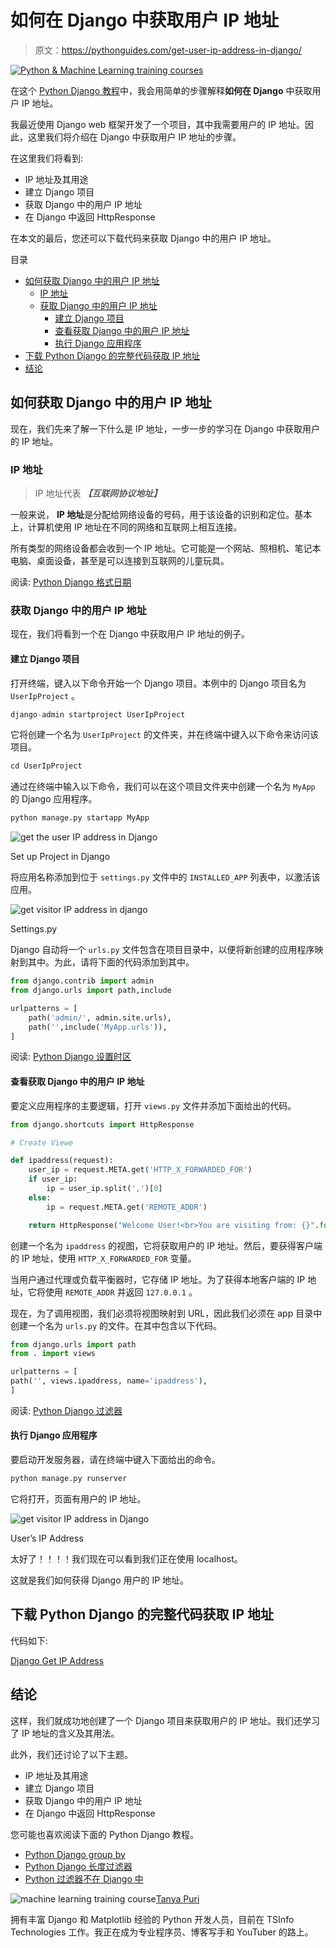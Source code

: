 # 如何在 Django 中获取用户 IP 地址

> 原文：<https://pythonguides.com/get-user-ip-address-in-django/>

[![Python & Machine Learning training courses](img/49ec9c6da89a04c9f45bab643f8c765c.png)](https://sharepointsky.teachable.com/p/python-and-machine-learning-training-course)

在这个 [Python Django 教程](https://pythonguides.com/what-is-python-django/)中，我会用简单的步骤解释**如何在 Django** 中获取用户 IP 地址。

我最近使用 Django web 框架开发了一个项目，其中我需要用户的 IP 地址。因此，这里我们将介绍在 Django 中获取用户 IP 地址的步骤。

在这里我们将看到:

*   IP 地址及其用途
*   建立 Django 项目
*   获取 Django 中的用户 IP 地址
*   在 Django 中返回 HttpResponse

在本文的最后，您还可以下载代码来获取 Django 中的用户 IP 地址。

目录

[](#)

*   [如何获取 Django 中的用户 IP 地址](#How_to_get_user_IP_address_in_Django "How to get user IP address in Django")
    *   [IP 地址](#IP_Address "IP Address")
    *   [获取 Django 中的用户 IP 地址](#Get_user_IP_address_in_Django "Get user IP address in Django")
        *   [建立 Django 项目](#Set_up_Django_Project "Set up Django Project")
        *   [查看获取 Django 中的用户 IP 地址](#View_to_get_user_IP_address_in_Django "View to get user IP address in Django")
        *   [执行 Django 应用程序](#Execute_Django_Application "Execute Django Application")
*   [下载 Python Django 的完整代码获取 IP 地址](#Download_complete_code_of_Python_Django_get_IP_address "Download complete code of Python Django get IP address")
*   [结论](#Conclusion "Conclusion")

## 如何获取 Django 中的用户 IP 地址

现在，我们先来了解一下什么是 IP 地址，一步一步的学习在 Django 中获取用户的 IP 地址。

### IP 地址

> IP 地址代表 ***【互联网协议地址】***

一般来说， **IP 地址**是分配给网络设备的号码，用于该设备的识别和定位。基本上，计算机使用 IP 地址在不同的网络和互联网上相互连接。

所有类型的网络设备都会收到一个 IP 地址。它可能是一个网站、照相机、笔记本电脑、桌面设备，甚至是可以连接到互联网的儿童玩具。

阅读: [Python Django 格式日期](https://pythonguides.com/python-django-format-date/)

### 获取 Django 中的用户 IP 地址

现在，我们将看到一个在 Django 中获取用户 IP 地址的例子。

#### 建立 Django 项目

打开终端，键入以下命令开始一个 Django 项目。本例中的 Django 项目名为 `UserIpProject` 。

```py
django-admin startproject UserIpProject
```

它将创建一个名为 `UserIpProject` 的文件夹，并在终端中键入以下命令来访问该项目。

```py
cd UserIpProject
```

通过在终端中输入以下命令，我们可以在这个项目文件夹中创建一个名为 `MyApp` 的 Django 应用程序。

```py
python manage.py startapp MyApp
```

![get the user IP address in Django](img/2ea5b23aa70f02964d7e248998d73860.png "get the user IP address in Django")

Set up Project in Django

将应用名称添加到位于 `settings.py` 文件中的 `INSTALLED_APP` 列表中，以激活该应用。

![get visitor IP address in django](img/1a90d44c9cc5900b049295b50975c055.png "get visitor IP address in django")

Settings.py

Django 自动将一个 `urls.py` 文件包含在项目目录中，以便将新创建的应用程序映射到其中。为此，请将下面的代码添加到其中。

```py
from django.contrib import admin
from django.urls import path,include

urlpatterns = [
    path('admin/', admin.site.urls),
    path('',include('MyApp.urls')),
]
```

阅读: [Python Django 设置时区](https://pythonguides.com/python-django-set-timezone/)

#### 查看获取 Django 中的用户 IP 地址

要定义应用程序的主要逻辑，打开 `views.py` 文件并添加下面给出的代码。

```py
from django.shortcuts import HttpResponse

# Create Viewe

def ipaddress(request):
    user_ip = request.META.get('HTTP_X_FORWARDED_FOR')
    if user_ip:
        ip = user_ip.split(',')[0]
    else:
        ip = request.META.get('REMOTE_ADDR')

    return HttpResponse("Welcome User!<br>You are visiting from: {}".format(ip))
```

创建一个名为 `ipaddress` 的视图，它将获取用户的 IP 地址。然后，要获得客户端的 IP 地址，使用 `HTTP_X_FORWARDED_FOR` 变量。

当用户通过代理或负载平衡器时，它存储 IP 地址。为了获得本地客户端的 IP 地址，它将使用 `REMOTE_ADDR` 并返回 `127.0.0.1` 。

现在，为了调用视图，我们必须将视图映射到 URL，因此我们必须在 app 目录中创建一个名为 `urls.py` 的文件。在其中包含以下代码。

```py
from django.urls import path
from . import views

urlpatterns = [
path('', views.ipaddress, name='ipaddress'),
]
```

阅读: [Python Django 过滤器](https://pythonguides.com/python-django-filter/)

#### 执行 Django 应用程序

要启动开发服务器，请在终端中键入下面给出的命令。

```py
python manage.py runserver
```

它将打开，页面有用户的 IP 地址。

![get visitor IP address in Django](img/3c18172d206f07aba1467212fb408b48.png "get visitor IP address in Django")

User’s IP Address

太好了！！！！我们现在可以看到我们正在使用 localhost。

这就是我们如何获得 Django 用户的 IP 地址。

## 下载 Python Django 的完整代码获取 IP 地址

代码如下:

[Django Get IP Address](https://pythonguides.com/wp-content/uploads/2023/01/UserIpProject.zip)

## 结论

这样，我们就成功地创建了一个 Django 项目来获取用户的 IP 地址。我们还学习了 IP 地址的含义及其用法。

此外，我们还讨论了以下主题。

*   IP 地址及其用途
*   建立 Django 项目
*   获取 Django 中的用户 IP 地址
*   在 Django 中返回 HttpResponse

您可能也喜欢阅读下面的 Python Django 教程。

*   [Python Django group by](https://pythonguides.com/python-django-group-by/)
*   [Python Django 长度过滤器](https://pythonguides.com/python-django-length-filter/)
*   [Python 过滤器不在 Django 中](https://pythonguides.com/filter-not-in-django/)

![machine learning training course](img/828b1aa82656a62c804f03b88399bfc5.png "Tanya")[Tanya Puri](https://pythonguides.com/author/tanya/)

拥有丰富 Django 和 Matplotlib 经验的 Python 开发人员，目前在 TSInfo Technologies 工作。我正在成为专业程序员、博客写手和 YouTuber 的路上。